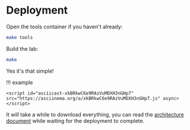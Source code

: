 # Deployment

Open the tools container if you haven't already:

```sh
make tools
```

Build the lab:

```sh
make
```

Yes it's that simple!

!!! example

    <script id="asciicast-xkBRkwC6e9RAzVuMDXH3nGHp7" src="https://asciinema.org/a/xkBRkwC6e9RAzVuMDXH3nGHp7.js" async></script>

It will take a while to download everything,
you can read the [architecture document](../../architecture/overview.md) while waiting for the deployment to complete.
